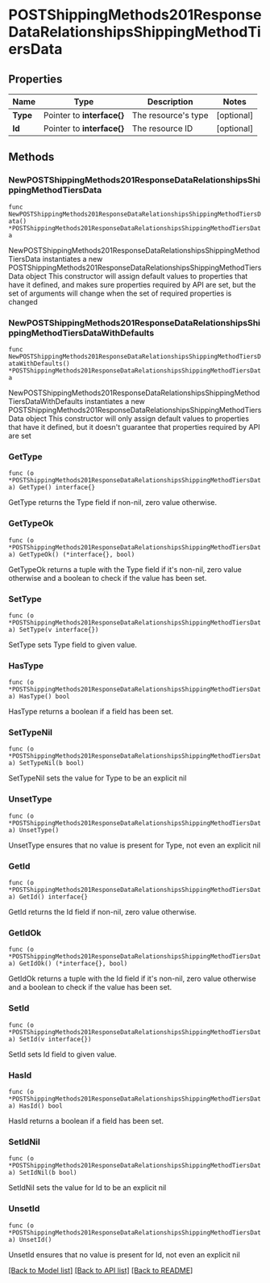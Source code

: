 # POSTShippingMethods201ResponseDataRelationshipsShippingMethodTiersData

## Properties

Name | Type | Description | Notes
------------ | ------------- | ------------- | -------------
**Type** | Pointer to **interface{}** | The resource&#39;s type | [optional] 
**Id** | Pointer to **interface{}** | The resource ID | [optional] 

## Methods

### NewPOSTShippingMethods201ResponseDataRelationshipsShippingMethodTiersData

`func NewPOSTShippingMethods201ResponseDataRelationshipsShippingMethodTiersData() *POSTShippingMethods201ResponseDataRelationshipsShippingMethodTiersData`

NewPOSTShippingMethods201ResponseDataRelationshipsShippingMethodTiersData instantiates a new POSTShippingMethods201ResponseDataRelationshipsShippingMethodTiersData object
This constructor will assign default values to properties that have it defined,
and makes sure properties required by API are set, but the set of arguments
will change when the set of required properties is changed

### NewPOSTShippingMethods201ResponseDataRelationshipsShippingMethodTiersDataWithDefaults

`func NewPOSTShippingMethods201ResponseDataRelationshipsShippingMethodTiersDataWithDefaults() *POSTShippingMethods201ResponseDataRelationshipsShippingMethodTiersData`

NewPOSTShippingMethods201ResponseDataRelationshipsShippingMethodTiersDataWithDefaults instantiates a new POSTShippingMethods201ResponseDataRelationshipsShippingMethodTiersData object
This constructor will only assign default values to properties that have it defined,
but it doesn't guarantee that properties required by API are set

### GetType

`func (o *POSTShippingMethods201ResponseDataRelationshipsShippingMethodTiersData) GetType() interface{}`

GetType returns the Type field if non-nil, zero value otherwise.

### GetTypeOk

`func (o *POSTShippingMethods201ResponseDataRelationshipsShippingMethodTiersData) GetTypeOk() (*interface{}, bool)`

GetTypeOk returns a tuple with the Type field if it's non-nil, zero value otherwise
and a boolean to check if the value has been set.

### SetType

`func (o *POSTShippingMethods201ResponseDataRelationshipsShippingMethodTiersData) SetType(v interface{})`

SetType sets Type field to given value.

### HasType

`func (o *POSTShippingMethods201ResponseDataRelationshipsShippingMethodTiersData) HasType() bool`

HasType returns a boolean if a field has been set.

### SetTypeNil

`func (o *POSTShippingMethods201ResponseDataRelationshipsShippingMethodTiersData) SetTypeNil(b bool)`

 SetTypeNil sets the value for Type to be an explicit nil

### UnsetType
`func (o *POSTShippingMethods201ResponseDataRelationshipsShippingMethodTiersData) UnsetType()`

UnsetType ensures that no value is present for Type, not even an explicit nil
### GetId

`func (o *POSTShippingMethods201ResponseDataRelationshipsShippingMethodTiersData) GetId() interface{}`

GetId returns the Id field if non-nil, zero value otherwise.

### GetIdOk

`func (o *POSTShippingMethods201ResponseDataRelationshipsShippingMethodTiersData) GetIdOk() (*interface{}, bool)`

GetIdOk returns a tuple with the Id field if it's non-nil, zero value otherwise
and a boolean to check if the value has been set.

### SetId

`func (o *POSTShippingMethods201ResponseDataRelationshipsShippingMethodTiersData) SetId(v interface{})`

SetId sets Id field to given value.

### HasId

`func (o *POSTShippingMethods201ResponseDataRelationshipsShippingMethodTiersData) HasId() bool`

HasId returns a boolean if a field has been set.

### SetIdNil

`func (o *POSTShippingMethods201ResponseDataRelationshipsShippingMethodTiersData) SetIdNil(b bool)`

 SetIdNil sets the value for Id to be an explicit nil

### UnsetId
`func (o *POSTShippingMethods201ResponseDataRelationshipsShippingMethodTiersData) UnsetId()`

UnsetId ensures that no value is present for Id, not even an explicit nil

[[Back to Model list]](../README.md#documentation-for-models) [[Back to API list]](../README.md#documentation-for-api-endpoints) [[Back to README]](../README.md)


